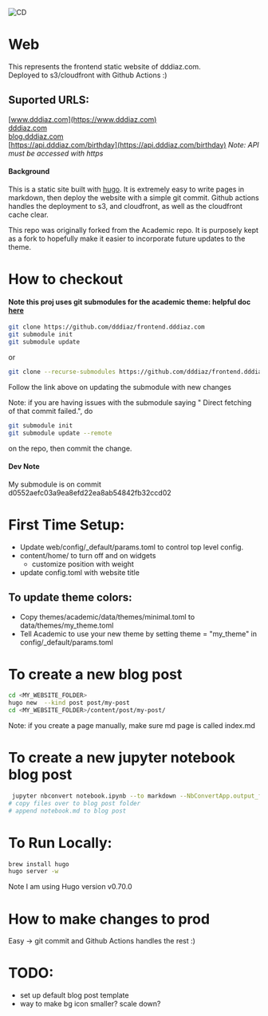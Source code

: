![CD](https://github.com/dddiaz/frontend.dddiaz.com/workflows/CD/badge.svg)

# Web
This represents the frontend static website of dddiaz.com.  
Deployed to s3/cloudfront with Github Actions :)

## Suported URLS:
[www.dddiaz.com](https://www.dddiaz.com)  
[dddiaz.com](https://dddiaz.com)  
[blog.dddiaz.com](https://blog.dddiaz.com)  
[https://api.dddiaz.com/birthday](https://api.dddiaz.com/birthday) *Note: API must be accessed with https*  

#### Background

This is a static site built with [hugo](https://gohugo.io/). It is extremely easy to write pages in markdown, 
then deploy the website with a simple git commit. Github actions handles the deployment to s3, and cloudfront, as 
well as the cloudfront cache clear. 

This repo was originally forked from the Academic repo. It is purposely kept as a fork to hopefully make it easier to 
incorporate future updates to the theme.

# How to checkout
#### Note this proj uses git submodules for the academic theme: helpful doc [here](https://git-scm.com/book/en/v2/Git-Tools-Submodules)
```bash
git clone https://github.com/dddiaz/frontend.dddiaz.com
git submodule init
git submodule update
```
or 
```bash
git clone --recurse-submodules https://github.com/dddiaz/frontend.dddiaz.com

```
Follow the link above on updating the submodule with new changes

Note: if you are having issues with the submodule saying " Direct fetching of that commit failed.", do 
```bash
git submodule init
git submodule update --remote
```
on the repo, then commit the change.

#### Dev Note
My submodule is on commit d0552aefc03a9ea8efd22ea8ab54842fb32ccd02

# First Time Setup:
- Update web/config/_default/params.toml to control top level config.
- content/home/ to turn off and on widgets
    - customize position with weight
- update config.toml with website title

## To update theme colors:
- Copy themes/academic/data/themes/minimal.toml to data/themes/my_theme.toml
- Tell Academic to use your new theme by setting theme = "my_theme" in config/_default/params.toml

# To create a new blog post
```bash
cd <MY_WEBSITE_FOLDER>
hugo new  --kind post post/my-post
cd <MY_WEBSITE_FOLDER>/content/post/my-post/
```
Note: if you create a page manually, make sure md page is called index.md

# To create a new jupyter notebook blog post
```bash
 jupyter nbconvert notebook.ipynb --to markdown --NbConvertApp.output_files_dir=.  
# copy files over to blog post folder
# append notebook.md to blog post
```

# To Run Locally:
```bash
brew install hugo
hugo server -w
```
Note I am using Hugo version v0.70.0

# How to make changes to prod
Easy -> git commit and Github Actions handles the rest :)
    
# TODO:
- set up default blog post template
- way to make bg icon smaller? scale down?

